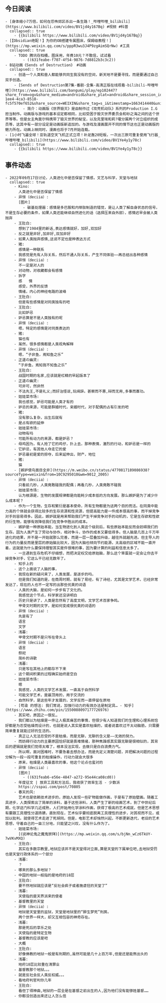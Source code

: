 ## 今日阅读
	- [身体缩小7万倍，如何在恐怖郊区杀出一条生路！_哔哩哔哩_bilibili](https://www.bilibili.com/video/BV1jd4y167Bq) #视频 #科普
	  collapsed:: true
		- {{bilibili https://www.bilibili.com/video/BV1jd4y167Bq}}
	- [【Obsidian绝配！】为你的OB搭建专属图床，保姆级教程！](https://mp.weixin.qq.com/s/pppR3wu3J4P9zgAimSQrNw) #工具
	  collapsed:: true
		- TODO 腾讯存档桶，图床用，年费10元？不敢信，试试看
			- ((631feabe-f707-4f54-9876-7d8812b3c3c2))
	- B站动画《Sends of Destruction》 #动画
	  collapsed:: true
		- 创造一个人类和兽人都能够共同生我没有的空间，新天地不是要寻找，而是要通过自己双手创造。
		- [Sends of Destruction第7集-番剧-全集-高清正版在线观看-bilibili-哔哩哔哩](https://www.bilibili.com/bangumi/play/ep102447?share_from=ogv&share_medium=android&share_plat=android&share_session_id=b7e7de15-1ee4-4ca3-8518-fc5f570ef652&share_source=WEIXIN&share_tag=s_i&timestamp=1663414440&unique_k=vpfSnj9)
			- 简介：动画版《世界毁灭》是由制作过《攻壳机动队》系列的Production I.G担当制作。动画版与游戏的基本设定都相同，比如受困于毁灭世界委员会和砂之海之间的这个世界等等。但是女主角莫尔特携带了毁灭世界的秘宝，以及克里埃和莉?嗄分属两个对立组织的成员等，这其中有一部分设定是动画版新追加的。与游戏及漫画展开不同的情节这也正是动画版的魅力所在。动画上映同时，漫画也将于7月开始连载。
	- [1小时飞遍全球！亚轨道空天飞机正式立项！补足轰20短板，一次出三款可重复使用飞行器_哔哩哔哩_bilibili](https://www.bilibili.com/video/BV1Ye4y1y78c)
	  collapsed:: true
		- {{bilibili https://www.bilibili.com/video/BV1Ye4y1y78c}}
## 事件动态
	- 2022年09月17日讨论，人类进化中是否保留了情感，文艺与科学，天堂与地狱
	  collapsed:: true
		- Kino:
		  人类进化中是否保留了情感
		- 异恒（deciia）:
		  [图片]
			- 碳基处理器：感情是多巴胺和内啡肽制造的错觉，是让人类了解自身状态的信号，不是生存必要的条件，如果人类还能继续自然进化的话（选择压来自外部），感情迟早会被人类抛弃
		- 王肚白:
		  想到了1984里的新话,表达感情就好，加好,双加好
		- 反之就是非好,加非好,双加非好
		- 如果人类抛弃感情,这说不定也是种表达方式
		- 猪:
		  感情是一种联系
		- 我感觉是先有人际关系，然后不通人际关系，产生不同体验——再总结出各种感情
		- 异恒（deciia）:
		  不一定是对人的
		- 对动物，对收藏都会有感情
		- 拆字
		  感   情 
		  感受，外界的反馈
		  情绪，内心的神经电路的波峰
		- 王肚白:
		  但是有些感情是对同类独有的吧
		- 王肚白:
		  比如妒忌
		- 妒忌算是不是人类独有的呢
		- 异恒（deciia）:
		  嗯，特定的感情是对同类表达的
		- 猪:
		  猫也有
		- 虽然，很多感情都是人类视角解释
		- 异恒（deciia）:
		  嗯，“子非鱼，焉知鱼之乐”
		- 正道の幽灵:
		  “子非鱼，焉知我不知鱼之乐”
		- 王肚白:
		  战国时期的名家,应该就是杠精的早起版本了
		- 正道の幽灵:
		  可非可，然非然
		- 不法先王,不是礼义;而好治怪说,玩绮辞。甚察而不惠,辩而无用,多事而寡功。
		- 娃娃菜市场:
		  我也感觉，妒忌可能是人类才有的
		- 妒忌的来源，可能是群婚时代，亲婚时代，对于配偶的占有引发的吧
		- 猪:
		  没有那么复杂，出生后就有
		- 是占有欲的延伸
		- 娃娃菜市场:
		  动物有吗
		- 可能所有动力的来源，都是妒忌？
		- 母鸡因为，有人抢了它的鸡仔，扑上去，那种表情，激烈的行动，和妒忌是一样的
		- 它妒忌，有其他人夺走它的爱
		- 妒忌最初是爱的掠夺，后来延伸出，财产，地位
		- 猪:
		  猫
		- [嫉妒使鸟面目全非](https://m.weibo.cn/status/4770817189086938?sourceType=weixin&from=10C9295010&wm=9012_2005)
		- 异恒（deciia）:
		  只看前几秒，人类竟敢碰我的配偶；再看几秒，人类竟敢不碰我
		- 娃娃菜市场:
		  认为根源是，生物的发展规律都是向能耗少成本低的方向发展。那么嫉妒是为了减少什么成本呢？
		- 作为一个生物，生存和繁衍是基本使命，所有生物都是为这两个目的而活。在同类中能力高的个体就会获得比较多的生存资源和性资源，但提高能力是一件成本很高的事，而干掉竞争对手则容易得多。因此，嫉妒就是用来帮助我们产生干掉竞争对手的动机的，它是生存欲和性欲的衍生物，能够有效降低我们在竞争中胜出的成本。
		- 嫉妒是一种原始本能，当生物进化到人类这个级别后，有些原始本能反而会妨碍我们的生存。因为人类产生了劳动与协作，相对争斗，协作的成本又要低得多。但人脑是几百上千万年进化的结果，并不是一开始就那么完善，而是一层一层叠加升级，越往外就越先进。但主导人的行为的力量反而是里层的原始脑比较大，因为大脑也倾向节约能源，太高级的区域不能一直开着，这就是为什么要保持理智其实是件很难的事，因为要计算的利益和信息太多了。
		- 一旦遇到生存危机不仔细想，而把决定权交给原始脑，那么这个笨蛋就一定会让你去干掉竞争对手，它这么干已经无数年了。
		- 知乎上的
		- 这个上面说了人脑的事，
		- 我现在新的疑问来了，人类发展，是逐步的吗，
		  但是我们知道的是，在商周时期，就有了易经，有了诗经，尤其是文学艺术，已经非常发达了，现在的人也不一定写的出那些优美的词语
		- 人类的大脑，是如何一步步有了文化的。
		  我感觉这个节点，科学家还没讲明白
		- 历史只是讲了，人类是忽然有了高度文明，文学艺术百家争鸣。
		  甲骨文时期的文字，是如何变成很优美的词语的
		- 异恒（deciia）:
		  先是有了
		  语言
		  文字
		- 浅暮:
		  甲骨文时期不是只写在骨头上
		- 异恒（deciia）:
		  语言
		  祭祀
		  简朴的诗歌
		- 浅暮:
		  只是写在其他上的都存不下来
		- 这个期间积累的过程确实始终是空白
		- 娃娃菜市场:
		  嗯
		- 我感觉，人类的文学艺术发展，一直高于自然科学
		- 可能文学艺术，是最顶用的，用于交流的
		- 自然科学，是这些年才发展的，文学反而一直停留在原地
		- [苟渝 的想法: 我们常说，加强行动力的有效办法是制定具… - 知乎](https://www.zhihu.com/pin/1550088097177726976)
		- 其实吧，原因之一很反…
		- 我们都以为枯燥是一件让人极其痛苦的事情，但很少有人知道我们的生理和心理系统恰好都是为忍受枯燥而设计的，也就是说人其实是喜欢枯燥的，或者说喜欢过不太动脑筋，只需要简单重复就能过好的生活的。
		- 真正让人无法忍受的不是枯燥，而是无聊，无聊的含义是——无效的努力。
		- 而妨碍行动力的主要原因恰好就是畏难情绪，那种焦躁感其实跟无聊是很相似的，其背后的逻辑就是我们觉得太难了，根本没法实现，去做只是白白浪费力气。
		- 所以啊，面对困难时，不要急着去想办法，而是先定义清楚问题，并把解决问题的过程分解为一段一段可重复的枯燥操作，行动力就会大很多
		- 原来，枯燥是人类最喜欢的事，他这个论点也蛮对的
		- 异恒（deciia）:
		  [图片]
			- ((631feab6-e56e-4847-a272-95e44ca08cd0))
		- 年度征文 | 放弃工具和方法后，我收获了效率生活 - 少数派
		  https://sspai.com/post/70805
		- 春天的风:
		  艺术也是依赖技术进步的，原始人发现一些矿物能做作画，于是有了原始壁画。随着工具进步，人类探索出了简单的涂料，基于这些涂料，人类产生了新的绘画艺术，到了中世纪后期，化学这门科学几近成熟，人们开始用化学涂料作画，获得了极高的艺术成就，但是艺术思想有要跟工具理性分道扬镳，直到现在，艺术似乎要彻底脱离工具理性的进步，对其视而不见，或加以批判。就使得艺术走进了死胡同。但是，电影艺术却悄然兴起，不断更新迭代，老旧的艺术思想，守着自己的一亩三分地，只能望之兴叹，没有什么作为了。
		- 娃娃菜市场:
		  [《说神论鬼之魔鬼崇拜》](https://mp.weixin.qq.com/s/bjNn_wCz6TkUY-7wVKvMXQ)
		- 王肚白:
		  其实在多数宗教里,地狱应该并不是天堂得对立面,算是天堂的下属单位吧,去地狱受罚也是天堂行政体系的一个部分
		- 浅暮:
		  ？
		- 哪来的那么多地狱？
		- 中国的地狱一般指的是地府的18层
		- 王肚白:
		  要不然地狱就应该是“反社会疯子或者施虐狂的天堂了”
		- 浅暮:
		  天使指的是天界派来的使者
		- 基督教里的天堂
		- 异恒（deciia）:
		  地狱是天堂里的监狱，天堂是地狱里的“醉生梦死”刑房。
		  两个世界一样大，却又互相包容的神奇存在。
		- 浅暮:
		  那是死后的享乐之处
		- 天使指的是特定生物
		- 基督教的应该是吧
		- 大概
		- 王肚白:
		  好像佛教的地狱一般是有刑期的,虽然可能是几十上百万年,但是还是能熬出头的
		- 浅暮:
		  地府18层比较重在清罪业
		- 基督教那个地狱。。。
		- 就是反社会反人类反权威。。。
		- 看地府判官判你几年
		- 王肚白:
		  看但丁得神曲,地狱的一层全是在基督之前出生的人,因为他们没有能够姓基督……
		- 你都没创造出来还让人怎么信